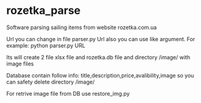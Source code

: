 # rozetka_parse
Software parsing sailing items from website rozetka.com.ua

Url you can change in file parser.py
Url also you can use like argument. For example: python parser.py URL

Its will create 2 file xlsx file and rozetka.db file and directory /image/ with image files

Database contain follow info: title,description,price,avalibility,image so you can safety delete directory /image/

For retrive image file from DB use restore_img.py
